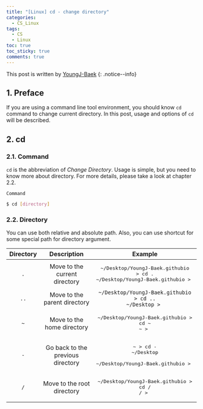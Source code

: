 ```yaml
---
title: "[Linux] cd - change directory"
categories:
  - CS_Linux
tags:
  - CS
  - Linux
toc: true
toc_sticky: true
comments: true
---
```


This post is written by [YoungJ-Baek](https://github.com/YoungJ-Baek)
{: .notice--info}

## 1. Preface

If you are using a command line tool environment, you should know `cd` command to change current directory. In this post, usage and options of `cd` will be described.

## 2. cd

### 2.1. Command

`cd` is the abbreviation of _Change Directory_. Usage is simple, but you need to know more about directory. For more details, please take a look at chapter 2.2.

<div class="notice--primary" markdown="1">

`Command`

```bash
$ cd [directory]
```

</div>

### 2.2. Directory

You can use both relative and absolute path. Also, you can use shortcut for some special path for directory argument.

| Directory |            Description            |                                              Example                                              |
| :-------: | :-------------------------------: | :-----------------------------------------------------------------------------------------------: |
|    `.`    |   Move to the current directory   | <pre lang="bash">~/Desktop/YoungJ-Baek.githubio > cd .<br>~/Desktop/YoungJ-Baek.githubio > </pre> |
|   `..`    |   Move to the parent directory    |                <code>~/Desktop/YoungJ-Baek.githubio > cd ..<br>~/Desktop > </code>                |
|    `~`    |    Move to the home directory     |                     <pre>~/Desktop/YoungJ-Baek.githubio > cd ~<br>~ > </pre>                      |
|    `-`    | Go back to the previous directory |              <pre>~ > cd -<br>~/Desktop <br>~/Desktop/YoungJ-Baek.githubio > </pre>               |
|    `/`    |    Move to the root directory     |                     <pre>~/Desktop/YoungJ-Baek.githubio > cd /<br>/ > </pre>                      |
